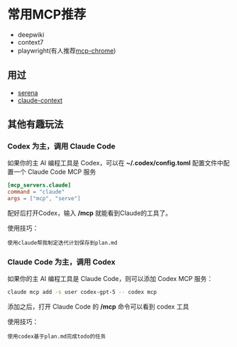 # 常用MCP推荐

- deepwiki
- context7
- playwright(有人推荐[mcp-chrome](https://github.com/hangwin/mcp-chrome))

## 用过

- [serena](https://github.com/oraios/serena)
- [claude-context](https://github.com/zilliztech/claude-context)

## 其他有趣玩法

### Codex 为主，调用 Claude Code

如果你的主 AI 编程工具是 Codex，可以在 **~/.codex/config.toml** 配置文件中配置一个 Claude Code MCP 服务

```toml
[mcp_servers.claude]
command = "claude"
args = ["mcp", "serve"]
```

配好后打开Codex，输入 **/mcp** 就能看到Claude的工具了。

使用技巧：

```
使用claude帮我制定迭代计划保存到plan.md
```

### Claude Code 为主，调用 Codex


如果你的主 AI 编程工具是 Claude Code，则可以添加 Codex MCP 服务：

```bash
claude mcp add -s user codex-gpt-5 -- codex mcp
```

添加之后，打开 Claude Code 的 **/mcp** 命令可以看到 codex 工具

使用技巧：

```
使用codex基于plan.md完成todo的任务
```
